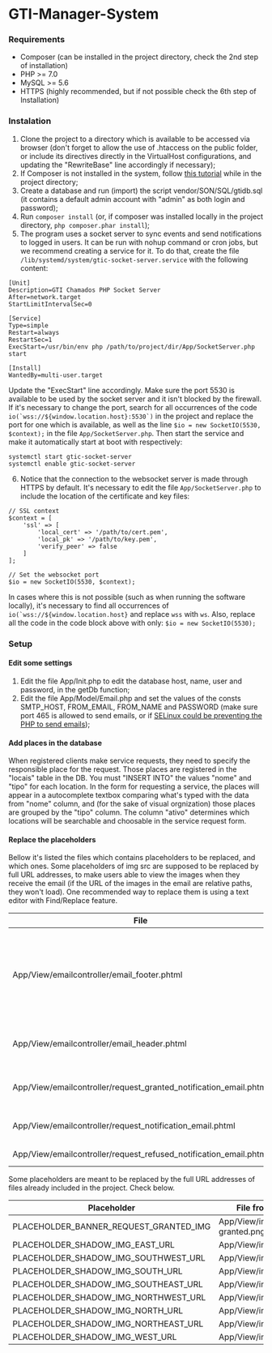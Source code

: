 # GTI-Manager-System

### Requirements

* Composer (can be installed in the project directory, check the 2nd step of installation)
* PHP >= 7.0
* MySQL >= 5.6
* HTTPS (highly recommended, but if not possible check the 6th step of Installation)

### Instalation

1. Clone the project to a directory which is available to be accessed via browser (don't forget to allow the use of .htaccess on the public folder, or include its directives directly in the VirtualHost configurations, and updating the "RewriteBase" line accordingly if necessary);
2. If Composer is not installed in the system, follow [this tutorial](https://getcomposer.org/download/) while in the project directory;
3. Create a database and run (import) the script vendor/SON/SQL/gtidb.sql (it contains a default admin account with "admin" as both login and password);
4. Run `composer install` (or, if composer was installed locally in the project directory, `php composer.phar install`);
5. The program uses a socket server to sync events and send notifications to logged in users. It can be run with nohup command or cron jobs, but we recommend creating a service for it. To do that, create the file `/lib/systemd/system/gtic-socket-server.service` with the following content:
```
[Unit]
Description=GTI Chamados PHP Socket Server
After=network.target
StartLimitIntervalSec=0

[Service]
Type=simple
Restart=always
RestartSec=1
ExecStart=/usr/bin/env php /path/to/project/dir/App/SocketServer.php start

[Install]
WantedBy=multi-user.target
```
Update the "ExecStart" line accordingly.
Make sure the port 5530 is available to be used by the socket server and it isn't blocked by the firewall. If it's necessary to change the port, search for all occurrences of the code ``io(`wss://${window.location.host}:5530`)`` in the project and replace the port for one which is available, as well as the line `$io = new SocketIO(5530, $context);` in the file `App/SocketServer.php`.
Then start the service and make it automatically start at boot with respectively:
```
systemctl start gtic-socket-server
systemctl enable gtic-socket-server
```
6. Notice that the connection to the websocket server is made through HTTPS by default. It's necessary to edit the file `App/SocketServer.php` to include the location of the certificate and key files:
```
// SSL context
$context = [
    'ssl' => [
        'local_cert' => '/path/to/cert.pem',
        'local_pk' => '/path/to/key.pem',
        'verify_peer' => false
    ]
];

// Set the websocket port
$io = new SocketIO(5530, $context);
```
In cases where this is not possible (such as when running the software locally), it's necessary to find all occurrences of ``io(`wss://${window.location.host}`` and replace `wss` with `ws`. Also, replace all the code in the code block above with only: `$io = new SocketIO(5530);`

### Setup

#### Edit some settings

1. Edit the file App/Init.php to edit the database host, name, user and password, in the getDb function;
2. Edit the file App/Model/Email.php and set the values of the consts SMTP_HOST, FROM_EMAIL, FROM_NAME and PASSWORD (make sure port 465 is allowed to send emails, or if [SELinux could be preventing the PHP to send emails](https://github.com/PHPMailer/PHPMailer/wiki/Troubleshooting#selinux-blocking));

#### Add places in the database

When registered clients make service requests, they need to specify the responsible place for the request. Those places are registered in the "locais" table in the DB. You must "INSERT INTO" the values "nome" and "tipo" for each location. In the form for requesting a service, the places will appear in a autocomplete textbox comparing what's typed with the data from "nome" column, and (for the sake of visual orgnization) those places are grouped by the "tipo" column. The column "ativo" determines which locations will be searchable and choosable in the service request form.

#### Replace the placeholders

Bellow it's listed the files which contains placeholders to be replaced, and which ones. Some placeholders of img src are supposed to be replaced by full URL addresses, to make users able to view the images when they receive the email (if the URL of the images in the email are relative paths, they won't load).
One recommended way to replace them is using a text editor with Find/Replace feature.

| File | Placeholders |
| ---  |     ---      |
| App/View/emailcontroller/email_footer.phtml | PLACEHOLDER_ENTITY_NAME; PLACEHOLDER_SHADOW_IMG_EAST_URL; PLACEHOLDER_SHADOW_IMG_SOUTHWEST_URL; PLACEHOLDER_SHADOW_IMG_SOUTH_URL; PLACEHOLDER_SHADOW_IMG_SOUTHEAST_URL; PLACEHOLDER_TELEPHONE_NUMBER; PLACEHOLDER_TELEPHONE_EXTENSION; PLACEHOLDER_EMAIL; PLACEHOLDER_URL; PLACEHOLDER_LOGO_ALT; PLACEHOLDER_LOGO |
| App/View/emailcontroller/email_header.phtml | PLACEHOLDER_SHADOW_IMG_NORTHWEST_URL; PLACEHOLDER_SHADOW_IMG_NORTH_URL; PLACEHOLDER_SHADOW_IMG_NORTHEAST_URL; PLACEHOLDER_SHADOW_IMG_WEST_URL |
| App/View/emailcontroller/request_granted_notification_email.phtml | PLACEHOLDER_ENTITY_LOGO; PLACEHOLDER_ENTITY_LOGO_ALT; PLACEHOLDER_BANNER_REQUEST_GRANTED_IMG; PLACEHOLDER_PLATFORM_URL |
| App/View/emailcontroller/request_notification_email.phtml | PLACEHOLDER_ENTITY_LOGO; PLACEHOLDER_ENTITY_LOGO_ALT; PLACEHOLDER_PLATFORM_NAME |
| App/View/emailcontroller/request_refused_notification_email.phtml | PLACEHOLDER_ENTITY_LOGO; PLACEHOLDER_ENTITY_LOGO_ALT |

Some placeholders are meant to be replaced by the full URL addresses of files already included in the project. Check below.

| Placeholder | File from where the address come |
|     ---     |                ---               |
| PLACEHOLDER_BANNER_REQUEST_GRANTED_IMG | App/View/img/email/banner-account-granted.png |
| PLACEHOLDER_SHADOW_IMG_EAST_URL | App/View/img/email/shadow_east.png |
| PLACEHOLDER_SHADOW_IMG_SOUTHWEST_URL | App/View/img/email/shadow_southwest.png |
| PLACEHOLDER_SHADOW_IMG_SOUTH_URL | App/View/img/email/shadow_south.png |
| PLACEHOLDER_SHADOW_IMG_SOUTHEAST_URL | App/View/img/email/shadow_southeast.png |
| PLACEHOLDER_SHADOW_IMG_NORTHWEST_URL | App/View/img/email/shadow_northwest.png |
| PLACEHOLDER_SHADOW_IMG_NORTH_URL | App/View/img/email/shadow_north.png |
| PLACEHOLDER_SHADOW_IMG_NORTHEAST_URL | App/View/img/email/shadow_northeast.png |
| PLACEHOLDER_SHADOW_IMG_WEST_URL | App/View/img/email/shadow_west.png |
